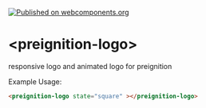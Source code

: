 [![Published on webcomponents.org](https://img.shields.io/badge/webcomponents.org-published-blue.svg)](https://www.webcomponents.org/element/polymerEl/preignition-logo)

# \<preignition-logo\>

responsive logo and animated logo for preignition

Example Usage:

<!--
```
<custom-element-demo>
  <template>
    <link rel="import" href="preignition-logo.html">
    <next-code-block></next-code-block>
  </template>
</custom-element-demo>
```
-->
```html
<preignition-logo state="square" ></preignition-logo>
